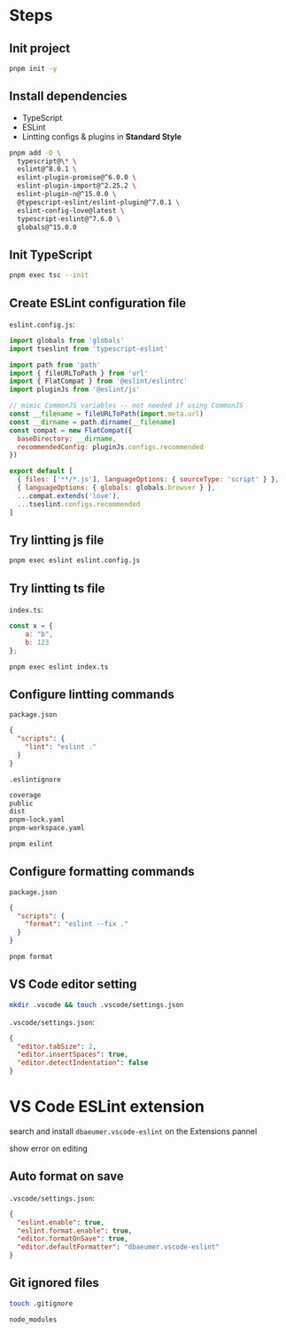 # Steps

## Init project

```sh
pnpm init -y
```

## Install dependencies

- TypeScript
- ESLint
- Lintting configs & plugins in **Standard Style**

```sh
pnpm add -D \
  typescript@\* \
  eslint@^8.0.1 \
  eslint-plugin-promise@^6.0.0 \
  eslint-plugin-import@^2.25.2 \
  eslint-plugin-n@^15.0.0 \
  @typescript-eslint/eslint-plugin@^7.0.1 \
  eslint-config-love@latest \
  typescript-eslint@^7.6.0 \
  globals@^15.0.0
```

## Init TypeScript

```sh
pnpm exec tsc --init
```

## Create ESLint configuration file

`eslint.config.js`:

```js
import globals from 'globals'
import tseslint from 'typescript-eslint'

import path from 'path'
import { fileURLToPath } from 'url'
import { FlatCompat } from '@eslint/eslintrc'
import pluginJs from '@eslint/js'

// mimic CommonJS variables -- not needed if using CommonJS
const __filename = fileURLToPath(import.meta.url)
const __dirname = path.dirname(__filename)
const compat = new FlatCompat({
  baseDirectory: __dirname,
  recommendedConfig: pluginJs.configs.recommended
})

export default [
  { files: ['**/*.js'], languageOptions: { sourceType: 'script' } },
  { languageOptions: { globals: globals.browser } },
  ...compat.extends('love'),
  ...tseslint.configs.recommended
] 
```

## Try lintting js file

```sh
pnpm exec eslint eslint.config.js
```

## Try lintting ts file

`index.ts`:

```js
const x = {
    a: "b",
    b: 123
};
```

```sh
pnpm exec eslint index.ts
```

## Configure lintting commands

`package.json`

```json
{
  "scripts": {
    "lint": "eslint ."
  }
}
```

`.eslintignore`

```txt
coverage
public
dist
pnpm-lock.yaml
pnpm-workspace.yaml
```

```sh
pnpm eslint
```

## Configure formatting commands

`package.json`

```json
{
  "scripts": {
    "format": "eslint --fix ."
  }
}
```

```sh
pnpm format
```

## VS Code editor setting


```sh
mkdir .vscode && touch .vscode/settings.json
```

`.vscode/settings.json`:

```json
{
  "editor.tabSize": 2,
  "editor.insertSpaces": true,
  "editor.detectIndentation": false
}
```

# VS Code ESLint extension

search and install `dbaeumer.vscode-eslint` on the Extensions pannel

show error on editing

## Auto format on save

`.vscode/settings.json`:

```json
{
  "eslint.enable": true,
  "eslint.format.enable": true,
  "editor.formatOnSave": true,
  "editor.defaultFormatter": "dbaeumer.vscode-eslint"
}
```

## Git ignored files

```sh
touch .gitignore
```

```txt
node_modules
```